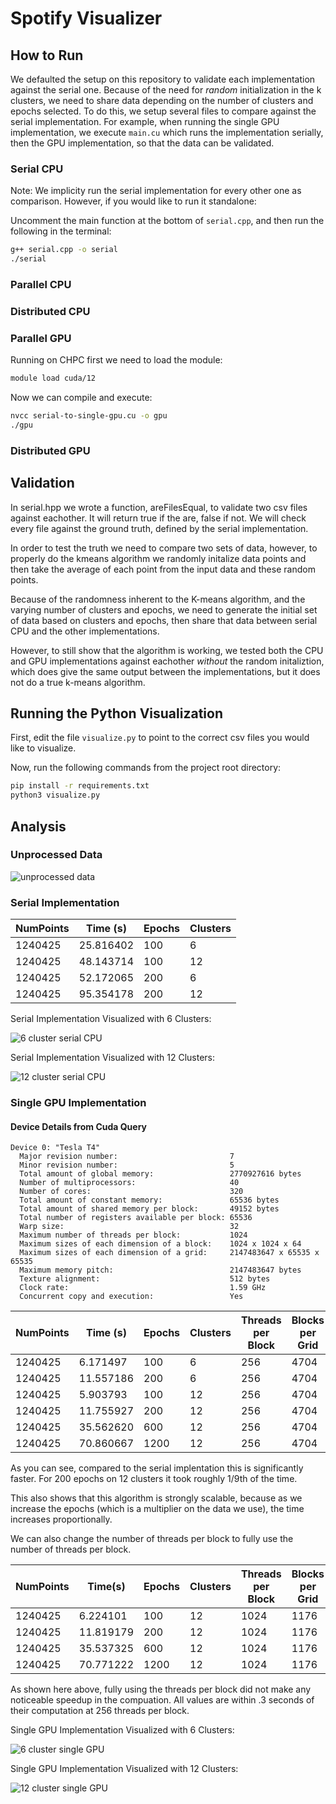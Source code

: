 # Spotify Visualizer

## How to Run

We defaulted the setup on this repository to validate each implementation against the serial one. Because of the need for _random_ initialization in the k clusters, we need to share data depending on the number of clusters and epochs selected. To do this, we setup several files to compare against the serial implementation. For example, when running the single GPU implementation, we execute `main.cu` which runs the implementation serially, then the GPU implementation, so that the data can be validated.

### Serial CPU

Note: We implicity run the serial implementation for every other one as comparison. However, if you would like to run it standalone:

Uncomment the main function at the bottom of `serial.cpp`, and then run the following in the terminal:

```bash
g++ serial.cpp -o serial
./serial
```

### Parallel CPU

### Distributed CPU

### Parallel GPU

Running on CHPC first we need to load the module:

```bash
module load cuda/12
```

Now we can compile and execute:

```bash
nvcc serial-to-single-gpu.cu -o gpu
./gpu
```

### Distributed GPU

## Validation

In serial.hpp we wrote a function, areFilesEqual, to validate two csv files against eachother. It will return true if the are, false if not. We will check every file against the ground truth, defined by the serial implementation.

In order to test the truth we need to compare two sets of data, however, to properly do the kmeans algorithm we randomly initalize data points and then take the average of each point from the input data and these random points.

Because of the randomness inherent to the K-means algorithm, and the varying number of clusters and epochs, we need to generate the initial set of data based on clusters and epochs, then share that data between serial CPU and the other implementations.

However, to still show that the algorithm is working, we tested both the CPU and GPU implementations against eachother _without_ the random initaliztion, which does give the same output between the implementations, but it does not do a true k-means algorithm.

## Running the Python Visualization

First, edit the file `visualize.py` to point to the correct csv files you would like to visualize.

Now, run the following commands from the project root directory:

```bash
pip install -r requirements.txt
python3 visualize.py
```

## Analysis

### Unprocessed Data

![unprocessed data](./images/Unprocessed.png)

### Serial Implementation

| NumPoints | Time (s)  | Epochs | Clusters |
| --------- | --------- | ------ | -------- |
| 1240425   | 25.816402 | 100    | 6        |
| 1240425   | 48.143714 | 100    | 12       |
| 1240425   | 52.172065 | 200    | 6        |
| 1240425   | 95.354178 | 200    | 12       |

Serial Implementation Visualized with 6 Clusters:

![6 cluster serial CPU](./images/serialProcessed.png)

Serial Implementation Visualized with 12 Clusters:

![12 cluster serial CPU](./images/Serial-200e-12c.png)

### Single GPU Implementation

#### Device Details from Cuda Query

```text
Device 0: "Tesla T4"
  Major revision number:                         7
  Minor revision number:                         5
  Total amount of global memory:                 2770927616 bytes
  Number of multiprocessors:                     40
  Number of cores:                               320
  Total amount of constant memory:               65536 bytes
  Total amount of shared memory per block:       49152 bytes
  Total number of registers available per block: 65536
  Warp size:                                     32
  Maximum number of threads per block:           1024
  Maximum sizes of each dimension of a block:    1024 x 1024 x 64
  Maximum sizes of each dimension of a grid:     2147483647 x 65535 x 65535
  Maximum memory pitch:                          2147483647 bytes
  Texture alignment:                             512 bytes
  Clock rate:                                    1.59 GHz
  Concurrent copy and execution:                 Yes

```

| NumPoints | Time (s)  | Epochs | Clusters | Threads per Block | Blocks per Grid |
| --------- | --------- | ------ | -------- | ----------------- | --------------- |
| 1240425   | 6.171497  | 100    | 6        | 256               | 4704            |
| 1240425   | 11.557186 | 200    | 6        | 256               | 4704            |
| 1240425   | 5.903793  | 100    | 12       | 256               | 4704            |
| 1240425   | 11.755927 | 200    | 12       | 256               | 4704            |
| 1240425   | 35.562620 | 600    | 12       | 256               | 4704            |
| 1240425   | 70.860667 | 1200   | 12       | 256               | 4704            |

As you can see, compared to the serial implentation this is significantly faster. For 200 epochs on 12 clusters it took roughly 1/9th of the time.

This also shows that this algorithm is strongly scalable, because as we increase the epochs (which is a multiplier on the data we use), the time increases proportionally.

We can also change the number of threads per block to fully use the number of threads per block.

| NumPoints | Time(s)   | Epochs | Clusters | Threads per Block | Blocks per Grid |
| --------- | --------- | ------ | -------- | ----------------- | --------------- |
| 1240425   | 6.224101  | 100    | 12       | 1024              | 1176            |
| 1240425   | 11.819179 | 200    | 12       | 1024              | 1176            |
| 1240425   | 35.537325 | 600    | 12       | 1024              | 1176            |
| 1240425   | 70.771222 | 1200   | 12       | 1024              | 1176            |

As shown here above, fully using the threads per block did not make any noticeable speedup in the compuation. All values are within .3 seconds of their computation at 256 threads per block.

Single GPU Implementation Visualized with 6 Clusters:

![6 cluster single GPU](./images/gpuProcessed.png)

Single GPU Implementation Visualized with 12 Clusters:

![12 cluster single GPU](./images/Gpu-200e-12c.png)
